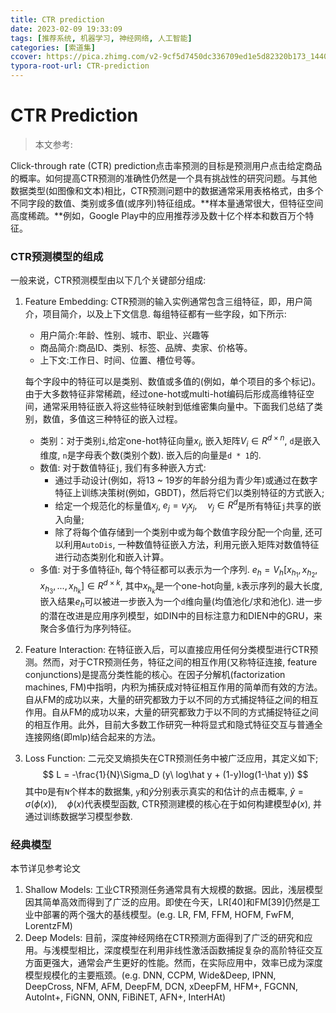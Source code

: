 ```yaml
---
title: CTR prediction
date: 2023-02-09 19:33:09
tags: [推荐系统, 机器学习, 神经网络, 人工智能]
categories: [索道集]
ccover: https://pica.zhimg.com/v2-9cf5d7450dc336709ed1e5d82320b173_1440w.jpg?source=172ae18b
typora-root-url: CTR-prediction
---
```


# CTR Prediction

> 本文参考:
>
> [BarsCTR:]: https://arxiv.org/abs/2009.05794	"《BarsCTR: Open Benchmarking for Click-Through Rate Prediction》"
>
> 

Click-through rate (CTR) prediction点击率预测的目标是预测用户点击给定商品的概率。如何提高CTR预测的准确性仍然是一个具有挑战性的研究问题。与其他数据类型(如图像和文本)相比，CTR预测问题中的数据通常采用表格格式，由多个不同字段的数值、类别或多值(或序列)特征组成。**样本量通常很大，但特征空间高度稀疏。**例如，Google Play中的应用推荐涉及数十亿个样本和数百万个特征。

### CTR预测模型的组成

一般来说，CTR预测模型由以下几个关键部分组成:

1. Feature Embedding: CTR预测的输入实例通常包含三组特征，即，用户简介，项目简介，以及上下文信息. 每组特征都有一些字段，如下所示:

   - 用户简介:年龄、性别、城市、职业、兴趣等
   - 商品简介:商品ID、类别、标签、品牌、卖家、价格等。
   - 上下文:工作日、时间、位置、槽位号等。

   每个字段中的特征可以是类别、数值或多值的(例如，单个项目的多个标记)。由于大多数特征非常稀疏，经过one-hot或multi-hot编码后形成高维特征空间，通常采用特征嵌入将这些特征映射到低维密集向量中。下面我们总结了类别，数值，多值这三种特征的嵌入过程。

   - 类别：对于类别`i`,给定one-hot特征向量$x_i$, 嵌入矩阵$V_i \in R^{d\times n}$, `d`是嵌入维度, `n`是字母表个数(类别个数). 嵌入后的向量是`d * 1`的. 
   - 数值: 对于数值特征`j`, 我们有多种嵌入方式:
     - 通过手动设计(例如，将13 ~ 19岁的年龄分组为青少年)或通过在数字特征上训练决策树(例如，GBDT)，然后将它们以类别特征的方式嵌入;
     - 给定一个规范化的标量值$x_j$, $e_j = v_j x_j, \quad v_j \in R^d$是所有特征`j`共享的嵌入向量; 
     -  除了将每个值存储到一个类别中或为每个数值字段分配一个向量, 还可以利用`AutoDis`, 一种数值特征嵌入方法，利用元嵌入矩阵对数值特征进行动态类别化和嵌入计算。
   - 多值: 对于多值特征`h`, 每个特征都可以表示为一个序列. $e_h = V_h[x_{h_1},x_{h_2},x_{h_3},...,x_{h_k}] \in R^{d \times k}$, 其中$x_{h_k}$是一个one-hot向量, `k`表示序列的最大长度, 嵌入结果$e_h$可以被进一步嵌入为一个`d`维向量(均值池化/求和池化). 进一步的潜在改进是应用序列模型，如DIN中的目标注意力和DIEN中的GRU，来聚合多值行为序列特征。

2. Feature Interaction: 在特征嵌入后，可以直接应用任何分类模型进行CTR预测。然而，对于CTR预测任务，特征之间的相互作用(又称特征连接, feature conjunctions)是提高分类性能的核心。在因子分解机(factorization machines, FM)中指明，内积为捕获成对特征相互作用的简单而有效的方法。自从FM的成功以来，大量的研究都致力于以不同的方式捕捉特征之间的相互作用。自从FM的成功以来，大量的研究都致力于以不同的方式捕捉特征之间的相互作用。此外，目前大多数工作研究一种将显式和隐式特征交互与普通全连接网络(即mlp)结合起来的方法。

3. Loss Function: 二元交叉熵损失在CTR预测任务中被广泛应用，其定义如下;
   $$
   L = -\frac{1}{N}\Sigma_D (y\ log\hat y + (1-y)log(1-\hat y))
   $$
   其中`D`是有`N`个样本的数据集, `y`和$\hat y$分别表示真实的和估计的点击概率, $\hat y = \sigma (\phi (x)),\quad \phi(x)$代表模型函数, CTR预测建模的核心在于如何构建模型$\phi(x)$, 并通过训练数据学习模型参数. 

### 经典模型

本节详见参考论文

1. Shallow Models: 工业CTR预测任务通常具有大规模的数据。因此，浅层模型因其简单高效而得到了广泛的应用。即使在今天，LR[40]和FM[39]仍然是工业中部署的两个强大的基线模型。(e.g. LR, FM, FFM, HOFM, FwFM, LorentzFM)
2. Deep Models: 目前，深度神经网络在CTR预测方面得到了广泛的研究和应用。与浅模型相比，深度模型在利用非线性激活函数捕捉复杂的高阶特征交互方面更强大，通常会产生更好的性能。然而，在实际应用中，效率已成为深度模型规模化的主要瓶颈。(e.g. DNN, CCPM, Wide&Deep, IPNN, DeepCross, NFM, AFM, DeepFM, DCN, xDeepFM, HFM+, FGCNN, AutoInt+, FiGNN, ONN, FiBiNET, AFN+, InterHAt)
